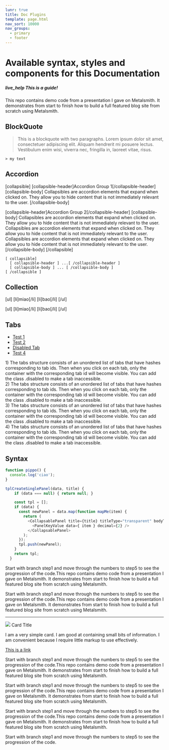 ```yaml
---
lunr: true
title: Doc Plugins
template: page.html
nav_sort: 10000
nav_groups:
  - primary
  - footer
---
```


# Available syntax, styles and components for this Documentation
#####  <i class="material-icons">live_help</i> This is a guide!

This repo contains demo code from a presentation I gave on Metalsmith. It demonstrates from start to finish how to build a full featured blog site from scratch using Metalsmith.

## BlockQuote


> This is a blockquote with two paragraphs. Lorem ipsum dolor sit amet,
consectetuer adipiscing elit. Aliquam hendrerit mi posuere lectus.
Vestibulum enim wisi, viverra nec, fringilla in, laoreet vitae, risus.

```
> my text
```

## Accordion

[collapsible]
  [collapsible-header]Accordion Group 1[/collapsible-header]
  [collapsible-body]
  Collapsibles are accordion elements that expand when clicked on. They allow you to hide content that is not immediately relevant to the user.
  [/collapsible-body]

  [collapsible-header]Accordion Group 2[/collapsible-header]
  [collapsible-body]
  Collapsibles are accordion elements that expand when clicked on. They allow you to hide content that is not immediately relevant to the user.
  Collapsibles are accordion elements that expand when clicked on. They allow you to hide content that is not immediately relevant to the user.
  Collapsibles are accordion elements that expand when clicked on. They allow you to hide content that is not immediately relevant to the user.
  [/collapsible-body]
[/collapsible]

```
[ collapsible]
  [ collapsible-header ] ...[ /collapsible-header ]
  [ collapsible-body ] ... [ /collapsible-body ]
[ /collapsible ]
```


## Collection

[ul]
[li]miao[/li]
[li]bao[/li]
[/ul]

[ul]
[li]miao[/li]
[li]bao[/li]
[/ul]

## Tabs

<div class="row">
   <div class="col s12">
     <ul class="tabs">
       <li class="tab col s3"><a href="#test1">Test 1</a></li>
       <li class="tab col s3"><a class="active" href="#test2">Test 2</a></li>
       <li class="tab col s3 disabled"><a href="#test3">Disabled Tab</a></li>
       <li class="tab col s3"><a href="#test4">Test 4</a></li>
     </ul>
   </div>
   <div id="test1" class="col s12">
   1) The tabs structure consists of an unordered list of tabs that have hashes corresponding to tab ids. Then when you click on each tab, only the container with the corresponding tab id will become visible. You can add the class .disabled to make a tab inaccessible.
   </div>

   <div id="test2" class="col s12">
   2) The tabs structure consists of an unordered list of tabs that have hashes corresponding to tab ids. Then when you click on each tab, only the container with the corresponding tab id will become visible. You can add the class .disabled to make a tab inaccessible.
   </div>
   <div id="test3" class="col s12">
   3) The tabs structure consists of an unordered list of tabs that have hashes corresponding to tab ids. Then when you click on each tab, only the container with the corresponding tab id will become visible. You can add the class .disabled to make a tab inaccessible.
   </div>
   <div id="test4" class="col s12">
   4) The tabs structure consists of an unordered list of tabs that have hashes corresponding to tab ids. Then when you click on each tab, only the container with the corresponding tab id will become visible. You can add the class .disabled to make a tab inaccessible.
   </div>
 </div>


## Syntax


```javascript
function pippo() {
  console.log('ciao');
}
```


```javascript
tplCreateSinglePanel(data, title) {
    if (data === null) { return null; }

    const tpl = [];
    if (data) {
      const newPanel = data.map(function mapMe(item) {
        return (
          <CollapsablePanel title={title} titleType="transparent" bodyType="transparent">
            <PanelKeyValue data={ item } decimal={2} />
          </CollapsablePanel>
        );
      });
      tpl.push(newPanel);
    }
    return tpl;
  }

```

Start with branch step1 and move through the numbers to step5 to see the progression of the code.This repo contains demo code from a presentation I gave on Metalsmith. It demonstrates from start to finish how to build a full featured blog site from scratch using Metalsmith.

Start with branch step1 and move through the numbers to step5 to see the progression of the code.This repo contains demo code from a presentation I gave on Metalsmith. It demonstrates from start to finish how to build a full featured blog site from scratch using Metalsmith.

***



<div class="card">
  <div class="card-image">
    <img src="http://materializecss.com/images/sample-1.jpg">
    <span class="card-title">Card Title</span>
  </div>
  <div class="card-content">
    <p>I am a very simple card. I am good at containing small bits of information.
    I am convenient because I require little markup to use effectively.</p>
  </div>
  <div class="card-action">
    <a href="#">This is a link</a>
  </div>
</div>



Start with branch step1 and move through the numbers to step5 to see the progression of the code.This repo contains demo code from a presentation I gave on Metalsmith. It demonstrates from start to finish how to build a full featured blog site from scratch using Metalsmith.

Start with branch step1 and move through the numbers to step5 to see the progression of the code.This repo contains demo code from a presentation I gave on Metalsmith. It demonstrates from start to finish how to build a full featured blog site from scratch using Metalsmith.

Start with branch step1 and move through the numbers to step5 to see the progression of the code.This repo contains demo code from a presentation I gave on Metalsmith. It demonstrates from start to finish how to build a full featured blog site from scratch using Metalsmith.

Start with branch step1 and move through the numbers to step5 to see the progression of the code.
